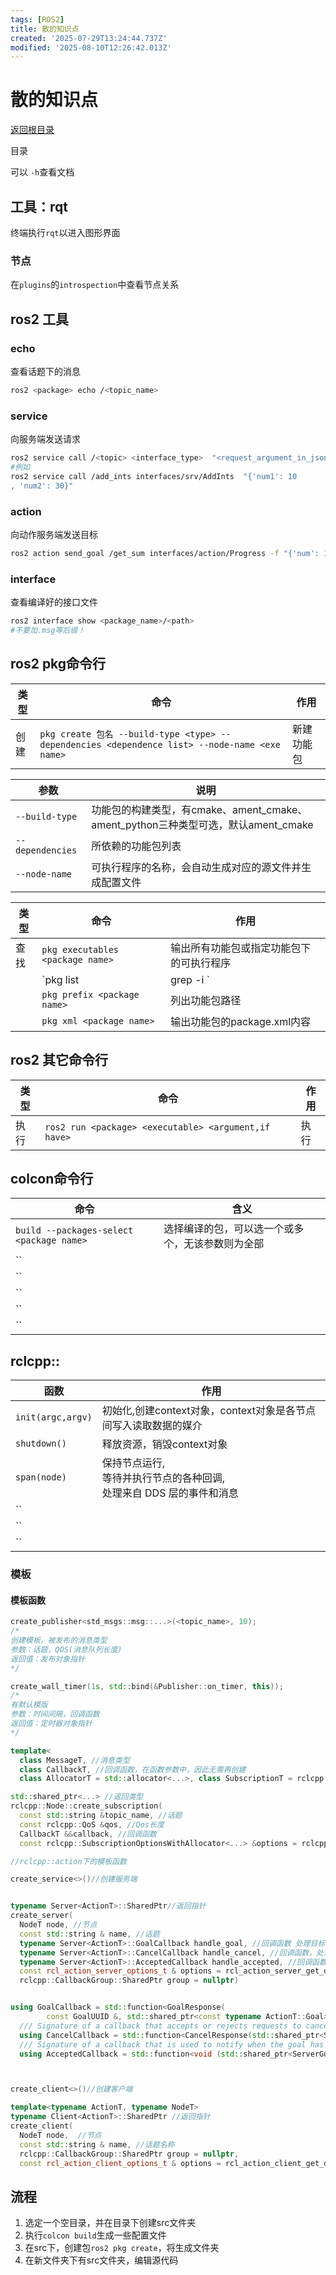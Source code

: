 ```yaml
---
tags: [ROS2]
title: 散的知识点
created: '2025-07-29T13:24:44.737Z'
modified: '2025-08-10T12:26:42.013Z'
---
```


# 散的知识点

[返回根目录](./ROS2目录.md)

<p id = "directory">目录</p>

可以 `-h`查看文档

## 工具：rqt
终端执行`rqt`以进入图形界面
### 节点
在`plugins`的`introspection`中查看节点关系

## ros2 工具

### echo
查看话题下的消息
```bash
ros2 <package> echo /<topic_name>
```

### service
向服务端发送请求
```bash
ros2 service call /<topic> <interface_type>  "<request_argument_in_json>"
#例如
ros2 service call /add_ints interfaces/srv/AddInts  "{'num1': 10
, 'num2': 30}"
```

### action
向动作服务端发送目标
```bash
ros2 action send_goal /get_sum interfaces/action/Progress -f "{'num': 10}"#参数形式同上
```

### interface
查看编译好的接口文件
```bash
ros2 interface show <package_name>/<path>
#不要加.msg等后缀！
```

## ros2 pkg命令行
|类型|命令|作用|
|---|---|---|
|创建|`pkg create 包名 --build-type <type> --dependencies <dependence list> --node-name <exe name>`|新建功能包|

|参数|说明|
|---|---|
|`--build-type`|功能包的构建类型，有cmake、ament_cmake、ament_python三种类型可选，默认ament_cmake|
|`--dependencies`|所依赖的功能包列表|
|`--node-name`|可执行程序的名称，会自动生成对应的源文件并生成配置文件|

|类型|命令|作用|
|---|---|---|
|查找|`pkg executables <package name>`|输出所有功能包或指定功能包下的可执行程序|
||`pkg list | grep -i <keyword>`|列出功能包,无参数则列出全部|
||`pkg prefix <package name>`|列出功能包路径|
||`pkg xml <package name>`|输出功能包的package.xml内容|

## ros2 其它命令行
|类型|命令|作用|
|---|---|---|
|执行|`ros2 run <package> <executable> <argument,if have>`|执行|

## colcon命令行
|命令|含义|
|---|---|
|`build --packages-select <package name>`|选择编译的包，可以选一个或多个，无该参数则为全部|
|``||
|``||
|``||
|``||
|``||

## rclcpp::
|函数|作用|
|---|---|
|`init(argc,argv)`|初始化,创建context对象，context对象是各节点间写入读取数据的媒介|
|`shutdown()`|释放资源，销毁context对象|
|`span(node)`|保持节点运行,<br>等待并执行节点的各种回调,<br>处理来自 DDS 层的事件和消息|
|``||
|``||
|``||

### 模板
#### 模板函数
```cpp
create_publisher<std_msgs::msg::...>(<topic_name>, 10);
/*
创建模板，被发布的消息类型
参数：话题，QOS(消息队列长度)
返回值：发布对象指针
*/
```
```cpp
create_wall_timer(1s, std::bind(&Publisher::on_timer, this));
/*
有默认模版
参数：时间间隔，回调函数
返回值：定时器对象指针
*/
```
```cpp
template<
  class MessageT, //消息类型
  class CallbackT, //回调函数，在函数参数中，因此无需再创建
  class AllocatorT = std::allocator<...>, class SubscriptionT = rclcpp::Subscription<...>, class MessageMemoryStrategyT = SubscriptionT::MessageMemoryStrategyType> 

std::shared_ptr<...> //返回类型
rclcpp::Node::create_subscription(
  const std::string &topic_name, //话题
  const rclcpp::QoS &qos, //Qos长度
  CallbackT &&callback, //回调函数
  const rclcpp::SubscriptionOptionsWithAllocator<...> &options = rclcpp::template SubscriptionOptionsWithAllocator<...>(), MessageMemoryStrategyT::SharedPtr msg_mem_strat = MessageMemoryStrategyT::create_default())

```

```cpp
//rclcpp::action下的模板函数

create_service<>()//创建服务端


typename Server<ActionT>::SharedPtr//返回指针
create_server(
  NodeT node, //节点
  const std::string & name, //话题
  typename Server<ActionT>::GoalCallback handle_goal, //回调函数 处理目标值
  typename Server<ActionT>::CancelCallback handle_cancel, //回调函数，处理请求取消
  typename Server<ActionT>::AcceptedCallback handle_accepted, //回调函数，连续反馈
  const rcl_action_server_options_t & options = rcl_action_server_get_default_options(),
  rclcpp::CallbackGroup::SharedPtr group = nullptr)


using GoalCallback = std::function<GoalResponse(
        const GoalUUID &, std::shared_ptr<const typename ActionT::Goal>)>;
  /// Signature of a callback that accepts or rejects requests to cancel a goal.
  using CancelCallback = std::function<CancelResponse(std::shared_ptr<ServerGoalHandle<ActionT>>)>;
  /// Signature of a callback that is used to notify when the goal has been accepted.
  using AcceptedCallback = std::function<void (std::shared_ptr<ServerGoalHandle<ActionT>>)>;



create_client<>()//创建客户端

template<typename ActionT, typename NodeT>
typename Client<ActionT>::SharedPtr //返回指针
create_client(
  NodeT node,  //节点
  const std::string & name, //话题名称
  rclcpp::CallbackGroup::SharedPtr group = nullptr,
  const rcl_action_client_options_t & options = rcl_action_client_get_default_options())

```

## 流程
1. 选定一个空目录，并在目录下创建src文件夹
2. 执行`colcon build`生成一些配置文件
3. 在src下，创建包`ros2 pkg create`，将生成文件夹
4. 在新文件夹下有src文件夹，编辑源代码

